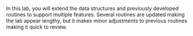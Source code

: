 In this lab, you will extend the data structures and previously developed routines to support multiple features. Several routines are updated making the lab appear lengthy, but it makes minor adjustments to previous routines making it quick to review.


